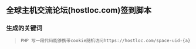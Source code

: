 ## 全球主机交流论坛(hostloc.com)签到脚本
### 生成的关键词

> ```markdown
> PHP 写一段代码能够携带cookie随机访问https://hostloc.com/space-uid-{a}.html,其中{a}为随机值,随机范围1-55000之间,每天访问20次,并且每次访问随机间隔5-10秒 
> ```

